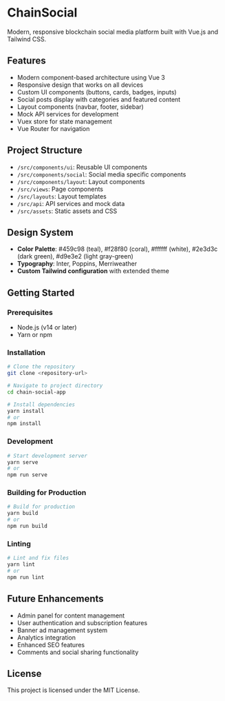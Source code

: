 # ChainSocial

Modern, responsive blockchain social media platform built with Vue.js and Tailwind CSS.

## Features

- Modern component-based architecture using Vue 3
- Responsive design that works on all devices
- Custom UI components (buttons, cards, badges, inputs)
- Social posts display with categories and featured content
- Layout components (navbar, footer, sidebar)
- Mock API services for development
- Vuex store for state management
- Vue Router for navigation

## Project Structure

- `/src/components/ui`: Reusable UI components
- `/src/components/social`: Social media specific components
- `/src/components/layout`: Layout components
- `/src/views`: Page components
- `/src/layouts`: Layout templates
- `/src/api`: API services and mock data
- `/src/assets`: Static assets and CSS

## Design System

- **Color Palette**: #459c98 (teal), #f28f80 (coral), #ffffff (white), #2e3d3c (dark green), #d9e3e2 (light gray-green)
- **Typography**: Inter, Poppins, Merriweather
- **Custom Tailwind configuration** with extended theme

## Getting Started

### Prerequisites

- Node.js (v14 or later)
- Yarn or npm

### Installation

```bash
# Clone the repository
git clone <repository-url>

# Navigate to project directory
cd chain-social-app

# Install dependencies
yarn install
# or
npm install
```

### Development

```bash
# Start development server
yarn serve
# or
npm run serve
```

### Building for Production

```bash
# Build for production
yarn build
# or
npm run build
```

### Linting

```bash
# Lint and fix files
yarn lint
# or
npm run lint
```

## Future Enhancements

- Admin panel for content management
- User authentication and subscription features
- Banner ad management system
- Analytics integration
- Enhanced SEO features
- Comments and social sharing functionality

## License

This project is licensed under the MIT License.
